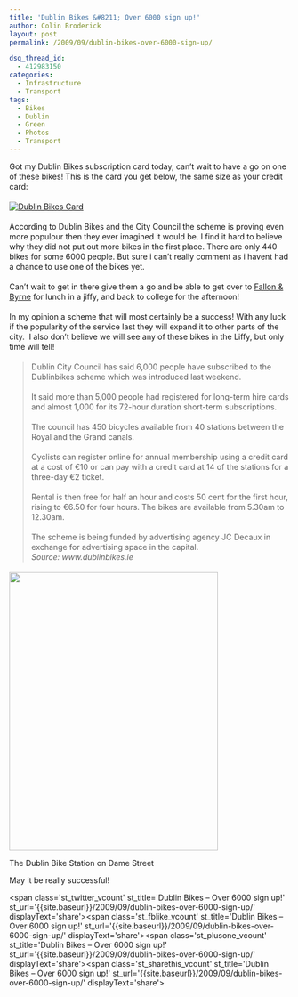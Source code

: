 ```yaml
---
title: 'Dublin Bikes &#8211; Over 6000 sign up!'
author: Colin Broderick
layout: post
permalink: /2009/09/dublin-bikes-over-6000-sign-up/

dsq_thread_id:
  - 412983150
categories:
  - Infrastructure
  - Transport
tags:
  - Bikes
  - Dublin
  - Green
  - Photos
  - Transport
---
```

<p style="line-height: 18px; margin-top: 0px; margin-right: 0px; margin-bottom: 18px; margin-left: 0px;">
  Got my Dublin Bikes subscription card today, can&#8217;t wait to have a go on one of these bikes! This is the card you get below, the same size as your credit card:
</p>

<p style="line-height: 18px; margin-top: 0px; margin-right: 0px; margin-bottom: 18px; margin-left: 0px;">
  <a href="{{site.baseurl}}/wp-content/gallery/post/db_card.jpg" title="My new Dublin Bikes Cars" class="shutterset_singlepic1" > <img class="ngg-singlepic ngg-center" src="{{site.baseurl}}/wp-content/gallery/cache/1__320x240_db_card.jpg" alt="Dublin Bikes Card" title="Dublin Bikes Card" /> </a>
</p>

<p style="line-height: 18px; margin-top: 0px; margin-right: 0px; margin-bottom: 18px; margin-left: 0px;">
  According to Dublin Bikes and the City Council the scheme is proving even more populour then they ever imagined it would be. I find it hard to believe why they did not put out more bikes in the first place. There are only 440 bikes for some 6000 people. But sure i can&#8217;t really comment as i havent had a chance to use one of the bikes yet.
</p>

<p style="line-height: 18px; margin-top: 0px; margin-right: 0px; margin-bottom: 18px; margin-left: 0px;">
  Can&#8217;t wait to get in there give them a go and be able to get over to <a title="Fallon & Byrne" href="http://www.fallonandbyrne.com/" target="_blank">Fallon & Byrne</a> for lunch in a jiffy, and back to college for the afternoon!
</p>

<p style="line-height: 18px; margin-top: 0px; margin-right: 0px; margin-bottom: 18px; margin-left: 0px;">
  In my opinion a scheme that will most certainly be a success! With any luck if the popularity of the service last they will expand it to other parts of the city.  I also don&#8217;t believe we will see any of these bikes in the Liffy, but only time will tell!
</p>

> <p style="line-height: 18px; margin-top: 0px; margin-right: 0px; margin-bottom: 18px; margin-left: 0px;">
>   Dublin City Council has said 6,000 people have subscribed to the Dublinbikes scheme which was introduced last weekend.
> </p>
> 
> <p style="line-height: 18px; margin-top: 0px; margin-right: 0px; margin-bottom: 18px; margin-left: 0px;">
>   It said more than 5,000 people had registered for long-term hire cards and almost 1,000 for its 72-hour duration short-term subscriptions.
> </p>
> 
> <p style="line-height: 18px; margin-top: 0px; margin-right: 0px; margin-bottom: 18px; margin-left: 0px;">
>   The council has 450 bicycles available from 40 stations between the Royal and the Grand canals.
> </p>
> 
> <p style="line-height: 18px; margin-top: 0px; margin-right: 0px; margin-bottom: 18px; margin-left: 0px;">
>   Cyclists can register online for annual membership using a credit card at a cost of €10 or can pay with a credit card at 14 of the stations for a three-day €2 ticket.
> </p>
> 
> <p style="line-height: 18px; margin-top: 0px; margin-right: 0px; margin-bottom: 18px; margin-left: 0px;">
>   Rental is then free for half an hour and costs 50 cent for the first hour, rising to €6.50 for four hours. The bikes are available from 5.30am to 12.30am.
> </p>
> 
> <p style="line-height: 18px; margin-top: 0px; margin-right: 0px; margin-bottom: 18px; margin-left: 0px;">
>   The scheme is being funded by advertising agency JC Decaux in exchange for advertising space in the capital.<br /> <em>Source: www.dublinbikes.ie </em>
> </p>

<div class="wp-caption aligncenter" style="width: 385px">
  <img title="Dublin Bikes" src="http://farm3.static.flickr.com/2529/3897888038_6c3cce2fd5_d.jpg" alt="" width="375" height="500" /><p class="wp-caption-text">
    The Dublin Bike Station on Dame Street
  </p>
</div>

May it be really successful!

<span class='st\_twitter\_vcount' st\_title='Dublin Bikes &#8211; Over 6000 sign up!' st\_url='{{site.baseurl}}/2009/09/dublin-bikes-over-6000-sign-up/' displayText='share'></span><span class='st\_fblike\_vcount' st\_title='Dublin Bikes &#8211; Over 6000 sign up!' st\_url='{{site.baseurl}}/2009/09/dublin-bikes-over-6000-sign-up/' displayText='share'></span><span class='st\_plusone\_vcount' st\_title='Dublin Bikes &#8211; Over 6000 sign up!' st\_url='{{site.baseurl}}/2009/09/dublin-bikes-over-6000-sign-up/' displayText='share'></span><span class='st\_sharethis\_vcount' st\_title='Dublin Bikes &#8211; Over 6000 sign up!' st\_url='{{site.baseurl}}/2009/09/dublin-bikes-over-6000-sign-up/' displayText='share'></span>